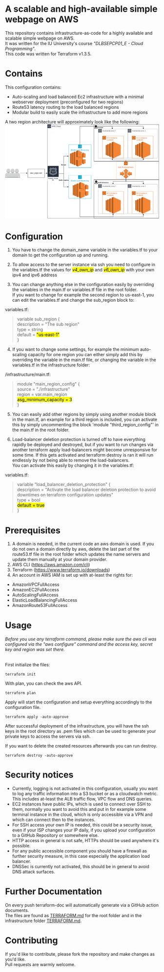 # A scalable and high-available simple webpage on AWS

This repository contains infrastructure-as-code for a highly available and scalable simple webpage on AWS. \
It was written for the IU University's course *"DLBSEPCP01_E - Cloud Programming"*. \
This code was written for Terraform v1.3.5.

# Contains

This configuration contains:
- Auto-scaling and load balanced Ec2 infrastructure with a minimal webserver deployment (preconfigured for two regions)
- Route53 latency routing to the load balanced regions
- Modular build to easily scale the infrastructure to add more regions

A two region architecture will approximately look like the following:
![](pictures/concept.png)

# Configuration
1. You have to change the domain_name variable in the variables.tf to your domain to get the configuration up and 
running.

2. To allow access to the server instance via ssh you need to configure in the variables.tf the values for 
<mark>*v4_own_ip*</mark> and <mark>*v6_own_ip*</mark> with your own ipv4 and ipv6 address

3. You can change anything else in the configuration easily by overriding the variables in the main.tf or variables.tf 
file in the root folder. \
If you want to change for example the second region to us-east-1, you can edit the variables.tf and change the 
sub_region block to:

variables.tf:
>variable sub_region { \
  description = "The sub region" \
  type = string \
  default = <mark>"us-east-1"</mark> \
}

4. If you want to change some settings, for example the minimum auto-scaling capacity for one region you can either 
simply add this by overriding the variable in the main.tf file, or changing the variable in the variables.tf in the infrastructure 
folder:

/infrastructure/main.tf:
>module "main_region_config" { \
  source = "./infrastructure" \
  region = var.main_region \
  <mark>asg_minimum_capacity = 3</mark> \
}

5. You can easily add other regions by simply using another module block in the main.tf, an example for a third region is 
included, you can activate this by simply uncommenting the block 'module "third_region_config"' in the main.tf in the 
root folder.

6. Load-balancer deletion protection is turned off to have everything rapidly be deployed and destroyed, but if you want 
to run changes via another terraform apply load-balancers might become unresponsive for some time. If this gets activated 
and terraform destroy is ran it will run endlessly by not being able to remove the load-balancers. \
You can activate this easily by changing it in the variables.tf: 

variables.tf:
>variable "load_balancer_deletion_protection" { \
  description = "Activate the load balancer deletion protection to avoid downtimes on terraform configuration updates" \
  type        = bool \
  <mark>default     = true</mark> \
}


# Prerequisites
1. A domain is needed, in the current code an aws domain is used. If you do not own a domain directly by aws, delete the 
last part of the route53.tf file in the root folder which updates the name servers and update them manually at your domain 
provider.
2. AWS CLI (https://aws.amazon.com/cli)
3. Terraform (https://www.terraform.io/downloads)
4. An account in AWS IAM is set up with at-least the rights for:
- AmazonVPCFullAccess
- AmazonEC2FullAccess
- AutoScalingFullAccess
- ElasticLoadBalancingFullAccess
- AmazonRoute53FullAccess

# Usage
<h6>Before you use any terraform command, please make sure the aws cli was configured via the "aws configure" command and 
the access key, secret key and region was set there.</h6>
First initialize the files:

```shell
terraform init
```

With plan, you can check the aws API.

```shell
terraform plan
```

Apply will start the configuration and setup everything accordingly to the configuration file.

```shell
terraform apply -auto-approve
```

After successful deployment of the infrastructure, you will have the ssh keys in the root directory as .pem files which
can be used to generate your private keys to access the servers via ssh. 

If you want to delete the created resources afterwards you can run destroy.

```shell
terraform destroy -auto-approve
```
# Security notices

- Currently, logging is not activated in this configuration, usually you want to log any traffic information into a S3 
bucket or as a cloudwatch metric. This includes at-least the ALB traffic flow, VPC flow and DNS queries.
- EC2 instances have public IPs, which is used to connect over SSH to them, normally you want to avoid this and put in 
for example some terminal instance in the cloud, which is only accessible via a VPN and which can connect then to the 
instances.
- For SSH access your own IP is needed, this could be a security issue, even if your ISP changes your IP daily,
if you upload your configuration to a GitHub Repository or somewhere else.
- HTTP access in general is not safe, HTTPs should be used anywhere it's possible.
- For any public accessible component you should have a firewall as further security measure, in this case especially 
the application load balancer.
- DNSSec is currently not activated, this should be in general to avoid DNS attack surfaces.

# Further Documentation

On every push terraform-doc will automatically generate via a GitHub action documents. \
The files are found as [TERRAFORM.md](TERRAFORM.md) for the root folder and in the infrastructure folder [TERRAFORM.md](infrastructure/TERRAFORM.md).
# Contributing

If you'd like to contribute, please fork the repository and make changes as you'd like. \
Pull requests are warmly welcome.
